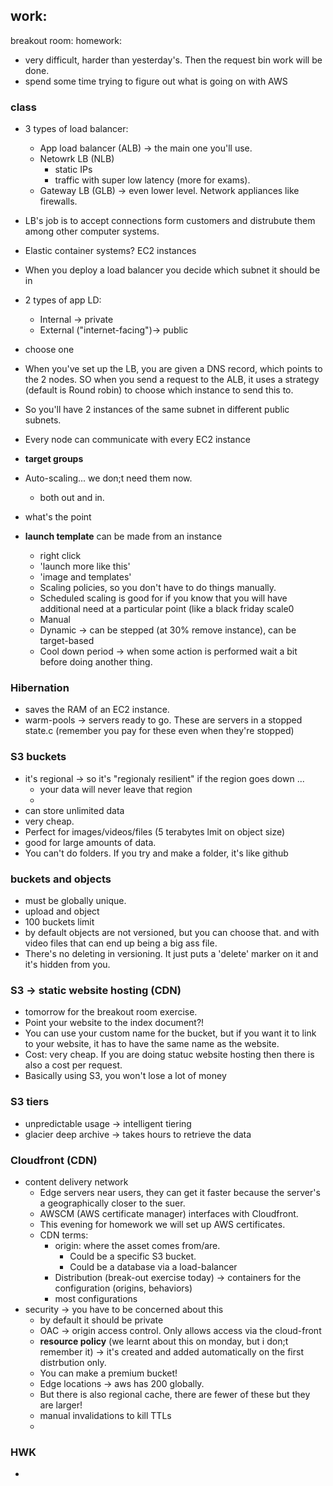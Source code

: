 ## work:

breakout room:
homework:
- very difficult, harder than yesterday's. Then the request bin work will be done.
- spend some time trying to figure out what is going on with AWS

### class

- 3 types of load balancer:
  - App load balancer (ALB) -> the main one you'll use.
  - Netowrk LB (NLB)
    - static IPs
    - traffic with super low latency (more for exams).
  - Gateway LB (GLB) -> even lower level. Network appliances like firewalls.

- LB's job is to accept connections form customers and distrubute them among other computer systems.
- Elastic container systems? EC2 instances
- When you deploy a load balancer you decide which subnet it should be in
- 2 types of app LD:
  - Internal -> private
  - External ("internet-facing")-> public
- choose one
- When you've set up the LB, you are given a DNS record, which points to the 2 nodes. SO when you send a request to the ALB, it uses a strategy (default is Round robin) to choose which instance to send this to.
- So you'll have 2 instances of the same subnet in different public subnets.
- Every node can communicate with every EC2 instance
- **target groups**
- Auto-scaling... we don;t need them now.
  - both out and in.
- what's the point
- **launch template** can be made from an instance
  - right click
  - 'launch more like this'
  - 'image and templates'
  - Scaling policies, so you don't have to do things manually.
  - Scheduled scaling is good for if you know that you will have additional need at a particular point (like a black friday scale0
  - Manual
  - Dynamic -> can be stepped (at 30% remove instance), can be  target-based
  - Cool down period -> when some action is performed wait a bit before doing another thing.
### Hibernation
- saves the RAM of an EC2 instance.
- warm-pools -> servers ready to go. These are servers in a stopped state.c (remember you pay for these even when they're stopped)

### S3 buckets
- it's regional -> so it's "regionaly resilient" if the region goes down ...
  - your data will never leave that region
  - 
- can store unlimited data
- very cheap.
- Perfect for images/videos/files (5 terabytes lmit on object size)
- good for large amounts of data.
- You can't do folders. If you try and make a folder, it's like github

### buckets and objects

- must be globally unique.
- upload and object
- 100 buckets limit
- by default objects are not versioned, but you can choose that. and with video files that can end up being a big ass file.
- There's no deleting in versioning. It just puts a 'delete' marker on it and it's hidden from you. 

### S3 -> static website hosting (CDN)

- tomorrow for the breakout room exercise.
- Point your website to the index document?!
- You can use your custom name for the bucket, but if you want it to link to your website, it has to have the same name as the website.
- Cost: very cheap. If you are doing statuc website hosting then there is also a cost per request.
- Basically using S3, you won't lose a lot of money

### S3 tiers

- unpredictable usage -> intelligent tiering
- glacier deep archive -> takes hours to retrieve the data

### Cloudfront (CDN)

- content delivery network
  - Edge servers near users, they can get it faster because the server's a geographically closer to the suer.
  - AWSCM (AWS certificate manager) interfaces with Cloudfront.
  - This evening for homework we will set up AWS certificates.
  - CDN terms:
    - origin: where the asset comes from/are.
      - Could be a specific S3 bucket.
      - Could be a database via a load-balancer
    - Distribution (break-out exercise today) -> containers for the configuration (origins, behaviors)
    - most configurations 
- security -> you have to be concerned about this
  - by default it should be private
  - OAC -> origin access control. Only allows access via the cloud-front
  - **resource policy** (we learnt about this on monday, but i don;t remember it) -> it's created and added automatically on the first distrbution only.
  - You can make a premium bucket!
  - Edge locations -> aws has 200 globally.
  - But there is also regional cache, there are fewer of these but they are larger!
  - manual invalidations to kill TTLs
  - 

### HWK

- 
